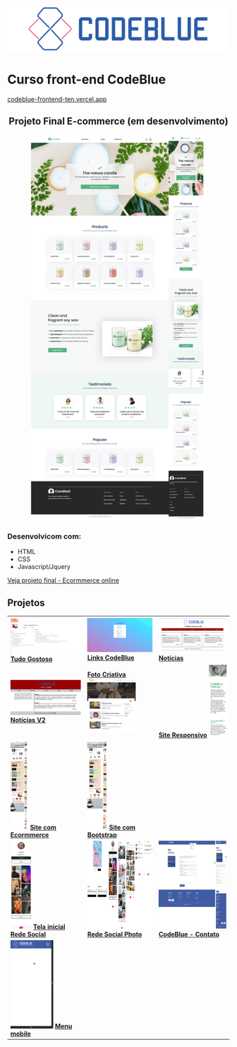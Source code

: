 <h1 align="center">
    <img src="./Aulas/Imagens/Logos/logo-codeblue.png">
</h1>

# Curso front-end CodeBlue

<p>
    <a href="https://codeblue-frontend-ten.vercel.app/">codeblue-frontend-ten.vercel.app</a>
</p>

<h2 align="center">Projeto Final E-commerce (em desenvolvimento)</h2>

<p align="center">
    <img width="400px" src="./Aulas/Imagens/projetos/projetofinal-ecommerce.png" alt="projeto final Ecormmerce" />
</p>

### Desenvolvicom com:

- HTML
- CSS
- Javascript/Jquery

[Veja projeto final - Ecormmerce online](https://codeblue-frontend-ten.vercel.app/projetos/projetofinal-ecommerce/index.html)

## Projetos

<table>
    <tr>
        <td>
            <img width="300" src="./Aulas/Imagens/projetos/tudo-gostoso.png">
            <a href="https://codeblue-frontend-ten.vercel.app/projetos/cardapio/index.html"><strong>Tudo Gostoso</strong></a>
        </td>
        <td>
            <img width="300"src="./Aulas/Imagens/projetos/links-codeblue.png">
            <a href="https://codeblue-frontend-ten.vercel.app/projetos/links/index.html"><strong>Links CodeBlue</strong></a>
        </td>
        <td>
            <img width="300" src="./Aulas/Imagens/projetos/noticias.png">
            <a href="https://codeblue-frontend-ten.vercel.app/projetos/noticias/index.html"><strong>Notícias</strong></a>
        </td>
    </tr>
    <tr>
        <td>
            <img width="300" src="./Aulas/Imagens/projetos/noticiasv2.png">
            <a href="https://codeblue-frontend-ten.vercel.app/projetos/noticias-v2/index.html"><strong>Notícias V2</strong></a>
        </td>
        <td>
            <a href="https://codeblue-frontend-ten.vercel.app/projetos/foto-criativa/index.html"><strong>Foto Criativa</strong></a>
            <img width="110" src="./Aulas/Imagens/projetos/foto-criativa.png">
        </td>
        <td>
            <a href="https://codeblue-frontend-ten.vercel.app/projetos/exercicio03/index.html"><strong>Site Responsivo</strong></a>
            <img width="40" src="./Aulas/Imagens/projetos/responsiver.png">
        </td>
    </tr>
    <tr>
        <td>
            <img height="200" src="./Aulas/Imagens/projetos/site-com-ecommerce.png">
            <a href="https://codeblue-frontend-ten.vercel.app/projetos/site-com-ecommerce/index.html"><strong>Site com Ecormmerce</strong></a>
        </td>
        <td>
            <img height="200" src="./Aulas/Imagens/projetos/site-com-ecommerce-bootstrap.png">
            <a href="https://codeblue-frontend-ten.vercel.app/projetos/site-com-ecommerce-bootstrap/index.html"><strong>Site com Bootstrap</a>
        </td>
    </tr>
    <tr>
        <td>
            <img height="200" src="./Aulas//Imagens/projetos/tela-inicial-rede-social.png">
            <a href="https://codeblue-frontend-ten.vercel.app/projetos/tela-inicial-rede-social/index.html"><strong>Tela inicial Rede Social</strong></a>
        </td>
        <td>
            <img height="200" src="./Aulas/Imagens/projetos/rede-social-photo.png">
            <a href="https://codeblue-frontend-ten.vercel.app/projetos/rede-social-photo/index.html"><strong>Rede Social Photo</strong></a>
        </td>
        <td>
            <img height="200" src="./Aulas/Imagens/projetos/codeblue-contanto.png">
            <a href="https://codeblue-frontend-ten.vercel.app/projetos/codeblue-contato/index.html"><strong>CodeBlue - Contato</strong></a>
        </td>
    </tr>
    <tr>
        <td>
            <img height="200" src="./Aulas/Imagens/projetos/menu-mobile.gif">
            <a href="https://codeblue-frontend-ten.vercel.app/projetos/menu-mobile/index.html"><strong>Menu mobile</strong></a>
        </td>
    </tr>
</table>

